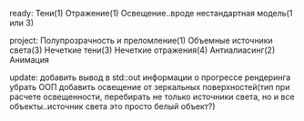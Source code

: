 ready:
  Тени(1)
  Отражение(1)
  Освещение..вроде нестандартная модель(1 или 3)
  
project:
  Полупрозрачность и преломление(1)
  Объемные источники света(3)
  Нечеткие тени(3)
  Нечеткие отражения(4)
  Антиалиасинг(2)
  Анимация
  
  
  
update:
  добавить вывод в std::out информации о прогрессе рендеринга
  убрать ООП
  добавить освещение от зеркальных поверхностей(тип при расчете освещенности, перебирать не только источники света, но и все объекты..источник света это просто белый объект?)
